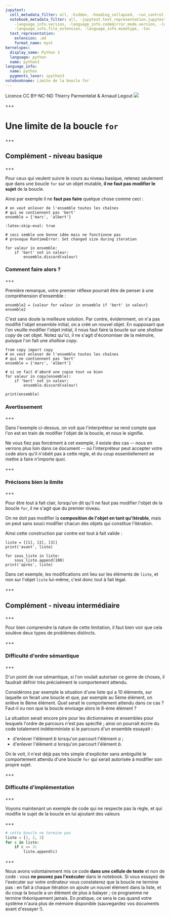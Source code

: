 ```yaml
---
jupytext:
  cell_metadata_filter: all, -hidden, -heading_collapsed, -run_control, -trusted
  notebook_metadata_filter: all, -jupytext.text_representation.jupytext_version, -jupytext.text_representation.format_version,
    -language_info.version, -language_info.codemirror_mode.version, -language_info.codemirror_mode,
    -language_info.file_extension, -language_info.mimetype, -toc
  text_representation:
    extension: .md
    format_name: myst
kernelspec:
  display_name: Python 3
  language: python
  name: python3
language_info:
  name: python
  pygments_lexer: ipython3
notebookname: Limite de la boucle for
---
```


<div class="licence">
<span>Licence CC BY-NC-ND</span>
<span>Thierry Parmentelat &amp; Arnaud Legout</span>
<span><img src="media/both-logos-small-alpha.png" /></span>
</div>

+++

# Une limite de la boucle `for`

+++

## Complément - niveau basique

+++

Pour ceux qui veulent suivre le cours au niveau basique, retenez seulement que dans une boucle `for` sur un objet mutable, **il ne faut pas modifier le sujet** de la boucle.

Ainsi par exemple il ne **faut pas faire** quelque chose comme ceci :

```{code-cell} ipython3
# on veut enlever de l'ensemble toutes les chaînes 
# qui ne contiennent pas 'bert'
ensemble = {'marc', 'albert'}
```

```{code-cell} ipython3
:latex:skip-eval: true

# ceci semble une bonne idée mais ne fonctionne pas
# provoque RuntimeError: Set changed size during iteration

for valeur in ensemble:
    if 'bert' not in valeur:
        ensemble.discard(valeur)
```

### Comment faire alors ?

+++

Première remarque, votre premier réflexe pourrait être de penser à une compréhension d'ensemble :

```{code-cell} ipython3
ensemble2 = {valeur for valeur in ensemble if 'bert' in valeur}
ensemble2
```

C'est sans doute la meilleure solution. Par contre, évidemment, on n'a pas modifié l'objet ensemble initial, on a créé un nouvel objet. En supposant que l'on veuille modifier l'objet initial, il nous faut faire la boucle sur une *shallow copy* de cet objet. Notez qu'ici, il ne s'agit d'économiser de la mémoire, puisque l'on fait une *shallow copy*.

```{code-cell} ipython3
from copy import copy
# on veut enlever de l'ensemble toutes les chaînes 
# qui ne contiennent pas 'bert'
ensemble = {'marc', 'albert'}

# si on fait d'abord une copie tout va bien
for valeur in copy(ensemble):
    if 'bert' not in valeur:
        ensemble.discard(valeur)
        
print(ensemble)
```

### Avertissement

+++

Dans l'exemple ci-dessus, on voit que l'interpréteur se rend compte que l'on est en train de modifier l'objet de la boucle, et nous le signifie.

Ne vous fiez pas forcément à cet exemple, il existe des cas -- nous en verrons plus loin dans ce document -- où l'interpréteur peut accepter votre code alors qu'il n'obéit pas à cette règle, et du coup essentiellement se mettre à faire n'importe quoi.

+++

### Précisons bien la limite

+++

Pour être tout à fait clair, lorsqu'on dit qu'il ne faut pas modifier l'objet de la boucle `for`, il ne s'agit que du premier niveau. 

On ne doit pas modifier la **composition de l'objet en tant qu'itérable**, mais on peut sans souci modifier chacun des objets qui constitue l'itération.

Ainsi cette construction par contre est tout à fait valide :

```{code-cell} ipython3
liste = [[1], [2], [3]]
print('avant', liste)
```

```{code-cell} ipython3
for sous_liste in liste:
    sous_liste.append(100)
print('après', liste)
```

Dans cet exemple, les modifications ont lieu sur les éléments de `liste`, et non sur l'objet `liste` lui-même, c'est donc tout à fait légal.

+++

## Complément - niveau intermédiaire

+++

Pour bien comprendre la nature de cette limitation, il faut bien voir que cela soulève deux types de problèmes distincts.

+++

### Difficulté d'ordre sémantique

+++

D'un point de vue sémantique, si l'on voulait autoriser ce genre de choses, il faudrait définir très précisément le comportement attendu.

Considérons par exemple la situation d'une liste qui a 10 éléments, sur laquelle on ferait une boucle et que, par exemple au 5ème élément, on enlève le 8ème élément. Quel serait le comportement attendu dans ce cas ? Faut-il ou non que la boucle envisage alors le 8-ème élément ?

La situation serait encore pire pour les dictionnaires et ensembles pour lesquels l'ordre de parcours n'est pas spécifié ; ainsi on pourrait écrire du code totalement indéterministe si le parcours d'un ensemble essayait :

 * d'enlever l'élément *b* lorsqu'on parcourt l'élément *a* ;
 * d'enlever l'élément *a* lorsqu'on parcourt l'élément *b*.
 
On le voit, il n'est déjà pas très simple d'expliciter sans ambiguïté le comportement attendu d'une boucle `for` qui serait autorisée à modifier son propre sujet.

+++

### Difficulté d'implémentation

+++

Voyons maintenant un exemple de code qui ne respecte pas la règle, et qui modifie le sujet de la boucle en lui ajoutant des valeurs

+++

```python
# cette boucle ne termine pas
liste = [1, 2, 3]
for c in liste:
    if c == 3:
        liste.append(c)
```

+++

Nous avons volontairement mis ce code **dans une cellule de texte** et non de code : vous **ne pouvez pas l'exécuter** dans le notebook. Si vous essayez de l'exécuter sur votre ordinateur vous constaterez que la boucle ne termine pas : en fait à chaque itération on ajoute un nouvel élément dans la liste, et du coup la boucle a un élément de plus à balayer ; ce programme ne termine théoriquement jamais. En pratique, ce sera le cas quand votre système n'aura plus de mémoire disponible (sauvegardez vos documents avant d'essayer !).
